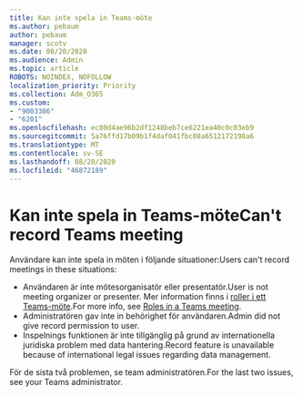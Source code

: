 ```yaml
---
title: Kan inte spela in Teams-möte
ms.author: pebaum
author: pebaum
manager: scotv
ms.date: 08/20/2020
ms.audience: Admin
ms.topic: article
ROBOTS: NOINDEX, NOFOLLOW
localization_priority: Priority
ms.collection: Adm_O365
ms.custom:
- "9003306"
- "6201"
ms.openlocfilehash: ec80d4ae96b2df1248beb7ce6221ea40c0c03eb9
ms.sourcegitcommit: 5a76ffd17b09b1f4daf041fbc08a6512172198a6
ms.translationtype: MT
ms.contentlocale: sv-SE
ms.lasthandoff: 08/20/2020
ms.locfileid: "46872189"
---
```

# <a name="cant-record-teams-meeting"></a><span data-ttu-id="de88b-102">Kan inte spela in Teams-möte</span><span class="sxs-lookup"><span data-stu-id="de88b-102">Can't record Teams meeting</span></span>

<span data-ttu-id="de88b-103">Användare kan inte spela in möten i följande situationer:</span><span class="sxs-lookup"><span data-stu-id="de88b-103">Users can't record meetings in these situations:</span></span>  

- <span data-ttu-id="de88b-104">Användaren är inte mötesorganisatör eller presentatör.</span><span class="sxs-lookup"><span data-stu-id="de88b-104">User is not meeting organizer or presenter.</span></span> <span data-ttu-id="de88b-105">Mer information finns i [roller i ett Teams-möte](https://support.microsoft.com/office/roles-in-a-teams-meeting-c16fa7d0-1666-4dde-8686-0a0bfe16e019).</span><span class="sxs-lookup"><span data-stu-id="de88b-105">For more info, see [Roles in a Teams meeting](https://support.microsoft.com/office/roles-in-a-teams-meeting-c16fa7d0-1666-4dde-8686-0a0bfe16e019).</span></span>
- <span data-ttu-id="de88b-106">Administratören gav inte in behörighet för användaren.</span><span class="sxs-lookup"><span data-stu-id="de88b-106">Admin did not give record permission to user.</span></span>
- <span data-ttu-id="de88b-107">Inspelnings funktionen är inte tillgänglig på grund av internationella juridiska problem med data hantering.</span><span class="sxs-lookup"><span data-stu-id="de88b-107">Record feature is unavailable because of international legal issues regarding data management.</span></span>

<span data-ttu-id="de88b-108">För de sista två problemen, se team administratören.</span><span class="sxs-lookup"><span data-stu-id="de88b-108">For the last two issues, see your Teams administrator.</span></span>
